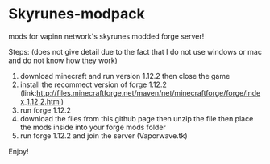 # Skyrunes-modpack
mods for vapinn network's skyrunes modded forge server!

Steps: (does not give detail due to the fact that I do not use windows or mac and do not know how they work)
 1. download minecraft and run version 1.12.2 then close the game
 2. install the recommect version of forge 1.12.2 (link:http://files.minecraftforge.net/maven/net/minecraftforge/forge/index_1.12.2.html)
 3. run forge 1.12.2
 4. download the files from this github page then unzip the file then place the mods inside into your forge mods folder
 5. run forge 1.12.2 and join the server (Vaporwave.tk) 
 
 Enjoy!

